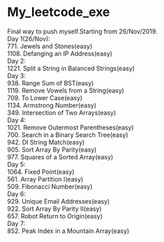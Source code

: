 # My_leetcode_exe    
Final way to push myself.Starting from 26/Nov/2019.    
Day 1(26/Nov):  
771. Jewels and Stones(easy)  
1108. Defanging an IP Address(easy)   
Day 2:  
1221. Split a String in Balanced Strings(easy)  
Day 3:  
938. Range Sum of BST(easy)   
1119. Remove Vowels from a String(easy)   
709. To Lower Case(easy)  
1134. Armstrong Number(easy)  
349. Intersection of Two Arrays(easy)   
Day 4:  
1021. Remove Outermost Parentheses(easy)  
700. Search in a Binary Search Tree(easy)   
942. DI String Match(easy)  
905. Sort Array By Parity(easy)   
977. Squares of a Sorted Array(easy)  
Day 5:    
1064. Fixed Point(easy)   
561. Array Partition I(easy)   
509. Fibonacci Number(easy)   
Day 6:    
929. Unique Email Addresses(easy)   
922. Sort Array By Parity II(easy)  
657. Robot Return to Origin(easy)   
Day 7:  
852. Peak Index in a Mountain Array(easy)   
